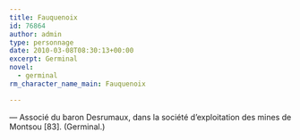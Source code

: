 ```yaml
---
title: Fauquenoix
id: 76864
author: admin
type: personnage
date: 2010-03-08T08:30:13+00:00
excerpt: Germinal
novel:
  - germinal
rm_character_name_main: Fauquenoix

---
```

— Associé du baron Desrumaux, dans la société d&rsquo;exploitation des mines de Montsou [83]. (Germinal.)